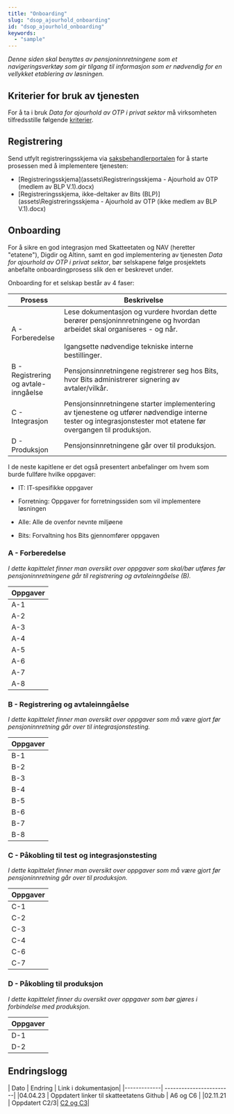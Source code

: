 ```yaml
---
title: "Onboarding"
slug: "dsop_ajourhold_onboarding"
id: "dsop_ajourhold_onboarding"
keywords:
  - "sample"
---
```


*Denne siden skal benyttes av pensjoninnretningene som et navigeringsverktøy som gir tilgang til informasjon som er nødvendig for en vellykket etablering av løsningen.*

## Kriterier for bruk av tjenesten

For å ta i bruk *Data for ajourhold av OTP i privat sektor* må virksomheten tilfredsstille følgende [kriterier](https://dokumentasjon.dsop.no/dsop_ajourhold_om.html#kriterier-og-hjemmelsgrunnlag-pensjonsinnretningene-har-for-tilgang-til-data-for-tjenesten).

## Registrering

Send utfylt registreringsskjema via [saksbehandlerportalen](https://online3.superoffice.com/Cust28770/CS/scripts/customer.fcgi) for å starte prosessen med å implementere tjenesten:

* [Registreringsskjema](assets\Registreringsskjema - Ajourhold av OTP (medlem av BLP V.1).docx)
* [Registreringsskjema, ikke-deltaker av Bits (BLP)](assets\Registreringsskjema - Ajourhold av OTP (ikke medlem av BLP V.1).docx)

## Onboarding
For å sikre en god integrasjon med Skatteetaten og NAV (heretter "etatene"), Digdir og Altinn, samt en god implementering av tjenesten *Data for ajourhold av OTP i privat sektor*, bør selskapene følge prosjektets anbefalte onboardingprosess slik den er beskrevet under.

Onboarding for et selskap består av 4 faser:

|Prosess					|Beskrivelse|
|-----------------------------------------|------------------------------------|
|A - Forberedelse							| Lese dokumentasjon og vurdere hvordan dette berører pensjoninnretningene og hvordan arbeidet skal organiseres - og når. <br><br>Igangsette nødvendige tekniske interne bestillinger.  |
|B - Registrering<br> og avtale-<br>inngåelse         | Pensjonsinnretningene registrerer seg hos Bits, hvor Bits administrerer signering av avtaler/vilkår. |
|C - Integrasjon             | Pensjonsinnretningene starter implementering av tjenestene og utfører nødvendige interne tester og integrasjonstester mot etatene før overgangen til produksjon.  |
|D - Produksjon            | Pensjonsinnretningene går over til produksjon. |


I de neste kapitlene er det også presentert anbefalinger om hvem som burde fullføre hvilke oppgaver:

* IT: IT-spesifikke oppgaver

* Forretning: Oppgaver for forretningssiden som vil implementere løsningen

* Alle: Alle de ovenfor nevnte miljøene

* Bits: Forvaltning hos Bits gjennomfører oppgaven


### A - Forberedelse

*I dette kapittelet finner man oversikt over oppgaver som skal/bør utføres før pensjoninnretningene går til registrering og avtaleinngåelse (B).*

| Oppgaver|
|-----|
|A-1|**Lese og forstå dokumentasjonen fra etatene. (Alle)** | Se [om tjenesten](https://dokumentasjon.dsop.no/dsop_ajourhold_om.html), [Informasjonsmodeller, API og testdata Skatteetaten](https://dokumentasjon.dsop.no/dsop_skatteetaten_api.html) og [Informasjonsmodell, API og testdata NAV](https://dokumentasjon.dsop.no/dsop_Nav_api.html). <br>Sidene forklarer hva tjenesten er og hvilken informasjon som leveres.|
|A-2| **Bestille test- og produksjonsvirksomhetssertifikat for pensjonsinnretning (forretning/IT)** | Pensjoninnretningen må ha gyldig test- og produksjons-virksomhetssertifikater fra enten [Buypass](https://www.buypass.no/produkter/virksomhetssertifikat-esegl#oversikt-VID) eller [Commfides](https://www.commfides.com/commfides-virksomhetssertifikat/) <br> <br> Virksomhetssertifikatene skal brukes til autentisering i Maskinporten. <br><br> Det er også mulig å gjenbruke eksisterende test- og produksjonsvirksomhetssertifikat.<br><br>[Les mer om virksomhetssertifikat her.](https://www.bits.no/document/bits-buypass-commfides-business-certificates-an-introduction/) |
|A-3| **Sette seg inn i integrasjoner og nødvendige forutsetninger for å benytte Maskinporten. (Forretning/IT)**   |Maskinporten brukes til å autorisere tilgang til etatenes API-er. Se følgende linker: <br><br> [Maskinporten](https://samarbeid.digdir.no/maskinporten/maskinporten/25) <br><br> [Ta i bruk Maskinporten](https://samarbeid.digdir.no/maskinporten/ta-i-bruk-maskinporten/97)<br><br>[Slik bruker du Maskinporten som API-konsument](https://docs.digdir.no/maskinporten_guide_apikonsument.html)<br><br> [Bruksvilkår maskinporten](https://samarbeid.digdir.no/maskinporten/bruksvilkar-private-kunder-i-maskinporten/73)  <br><br>|
|A-4| **Sette seg inn i testmiljøene og integrasjonstest som skal fullføres i forkant av prodsetting (IT)**    | Se [Integrasjonstest](assets/Integrasjonstest_Ajourhold_av_OTP_testdata_og_testcaser_V.1.xlsx) samt [Testmiljøer](https://dokumentasjon.dsop.no/dsop_ajourhold_integrasjonstest.html#test--og-prodmilj%C3%B8er) Testcasene må utføres før pensjonsinnretningen kan gå over til produksjon.|
|A-5| **Tilrettelegge for neste fase ved å bestille nødvendige utviklings- og testmiljøer (IT)**   | Intern aktivitet for pensjonsinnretningen.|
|A-6| **Se testdata (IT).**   | [Testdata](https://skatteetaten.github.io/api-dokumentasjon/api/tjenestepensjonsavtale?tab=Test) (felles for Skatteetaten og NAV) <br><br> NB: For pensjonskasser med tredjepartsleverandører må det ifb. generering av testdatasettet påberegnes noe lengre tidsløp, da generering av testdata krever ekstra tilrettelegging i Altinns testmiljø (TT02).|
|A-7| **Tilrettelegge for neste fase ved å bestille nødvendige brannmuråpninger for både test og produksjon (IT)**  | Intern aktivitet for pensjonsinnretningen.|
|A-8| **Design og planlegging hos den enkelte pensjonsinnretning for tilpasning av løsningen internt (Alle)** | Intern aktivitet for pensjonsinnretningen.|


### B - Registrering og avtaleinngåelse

*I dette kapittelet finner man oversikt over oppgaver som må være gjort før pensjoninnretning går over til integrasjonstesting.*

| Oppgaver|
|-----|
|B-1| **Pensjoninnretning registrerer seg i Aa-registeret hos NAV (Forretning)** | **Ønsket tilgang til Aa-registeret for Pensjonsinnretning hos NAV**: [Registrer for tilgang Aa-registeret](https://navikt.github.io/aareg/om_tjenestene/soke_om_tilgang.html) <br><br> **Hva Pensjonsinnretningen skal fylle ut i søknaden hos NAV**: <br> -	Hjemmel: «FOR-2008-08-18-942 om Arbeidsgiver- og arbeidstakerregisteret § 10 første ledd bokstav c» <br><br> - Formål: «Til bruk i arbeidet med pensjonsordning etter innskuddspensjonsloven, foretakspensjonsloven eller tjenestepensjonsloven» <br><br> - Behandlingsgrunnlag: "Avtale mellom arbeidsgiver/oppdragsgiver og pensjonsinnretningen om gjennomføring av arbeidsgivers/oppdragsgivers plikt om tjenestepensjonsordning for ansatte etter LOV-2005-12-21-124 - Lov om obligatorisk tjenestepensjon (OTP-loven) § 2 jf. § 1 jf. personvernforordningen artikkel 6 nr. 1 bokstav b og f." <br><br> -	[Dataelementer](assets/Vedlegg_til_soknad_om_tilgang_til_Aa_-_registeret_for_OTP.pdf) (dette dokumentet må lastes opp i søknaden og er tilpasset ut fra hvilken informasjon som inngår i tjenestene). <br><br> - [Bruksvilkårene som må godkjennes i søknaden ligger her](https://www.nav.no/_/attachment/inline/2bbc1825-2cbf-4e41-98a7-50fe31a4803b:581f8eece35fcb84f32a64db735932b486c8a853/Bruksvilk%C3%A5r%20for%20tilgang%20til%20Aa-registeret%20-%20v.%201.3.pdf) <br><br> -	Kontaktpersoner må oppgis <br><br> -	For konsumenter som bruker ekstern databehandler, må organisasjonsnummer til databehandler oppgis (hovedenheten). <br><br> -	Hvilken tilgang: API|
|B-2| **Pensjoninnretning fyller ut registreringsskjemaet og sender det til Bits (Forretning)** | Fyll ut [registreringsskjema](https://dokumentasjon.dsop.no/dsop_ajourhold_onboarding.html#registrering). Ferdig utfylt skjema sendes til Bits via [saksbehandlerportalen](https://online3.superoffice.com/Cust28770/CS/scripts/customer.fcgi). <br><br> Bits vil verifisere innholdet i skjemaet og vil på bakgrunn av godkjent registreringsskjema starte prosess for elektronisk avtaleinngåelse. |
|B-3| **Pensjoninnretning melder seg inn i Maskinporten og signerer bruksvilkår for Maskinporten elektronisk. (IT/Forretning)** <br><br> *Dersom pensjoninnretning har oppgitt tredjepart i registreringsskjema skal tredjepart utføre denne prosessen.* | [Ta i bruk Maskinporten.](https://samarbeid.digdir.no/maskinporten/ta-i-bruk-maskinporten/97)<br><br> Dersom tredjepart skal implementere løsningen er det kun deres organisasjon som trenger å signere bruksvilkår og opprette tilgang i Maskinporten sin samarbeidsportal. |
|B-4| **Elektronisk signering av tilknytningsavtale og tjenestebeskrivelse (Bits/Forretning)** | Tilknytningsavtalen signeres for å ta del i DSOP. Tjenestebeskrivelsen inneholder bruksvilkårene for tjenestene og underbilag. I tillegg skal det signeres en standard tilslutningserklæring ved påkobling til tjenesten. <br><br> Elektronisk signering initieres når mottatt registreringsskjema godkjennes av Bits, og gjennomføres i Verified. Verified er en tjeneste som brukes for å signere elektroniske dokumenter ved bruk av elektronisk id. |
|B-5| **Bestille tilgang til testmiljø Altinn (Bits)**| Bits bestiller tilgang til TT02 (testmiljø) for pensjoninnretningene. Dersom pensjonsinnretningen har oppgitt bruk av tredjepartsleverandør i registreringsskjema vil det også bestilles testbruker med delegeringsrettigheter som skal brukes i steg B-6. |
|B-6| **Bestille tilgang til testmiljø etatene (Bits)**| Bits bestiller tilgang til testmiljøet til Skatteetaten for pensjoninnretningene. Basert på bestillingen gis tilgang til API-ene, samt tilgang til Maskinporten og scopene for tjenesten.<br><br> Dersom pensjoninnretning benytter tredjepart får både tredjepart og pensjoninnretning, som de implementerer på vegne av, tilgang til etatenes scope i Maskinporten. Det er kun tredjepart som må legge opp integrasjonen i sin samarbeidsportal.<br><br> Dette kan ta opptil 1-3 virkedager.|
|B-7| **Delegere tilgang til tredjepart/tredjepart i Altinn (IT/Forretning)**| Denne prosessen gjelder kun for pensjoninnretning som benytter tredjeparter, og hvor tredjepart skal benytte sitt virksomhetssertifikat mot Maskinporten. <br><br> **Rettigheter som skal tildeles:** <br>- Inntektsmottakere API<br>- Tjenestepensjonsavtale API<br>- Aa-registeret OTP API<br>- Inntekt API - På vegne av <br><br> Testmiljø: Pensjonsinnretningene bruker testbrukeren oppgitt i steg B-4 som er registrert som daglig leder for foretaket i Altinns TT02-miljø for å delegere tilgang til tredjepart. Ta kontakt med Bits via [saksbehandlerportalen](https://online3.superoffice.com/Cust28770/CS/scripts/customer.fcgi) dersom dere ikke har testbruker registrert for deres foretak i TT02.  <br><br> Produksjonsmiljø: Bemyndiget person hos Pensjoninnretning må delegere tilgang til tredjepart i Altinn. Se her for [veiledning for å delegere tilgang i Altinn](assets/Veiledning_delegering_Altinn.pdf).|
|B-8| **Registrering i NAV og innhenting av subscription key**|[API portal](https://api-portal.nav.no/)<br>Følg stegene for opprettelse av abonnement.


### C - Påkobling til test og integrasjonstesting
*I dette kapittelet finner man oversikt over oppgaver som må være gjort før pensjoninnretning går over til produksjon.*


| Oppgaver|
|---|
|C-1|**Tilgang til test (Bits)**| Bits får bekreftelse fra etatene om tilgang er gitt og informerer dermed pensjoninnretning at de er i test.
|C-2|**Maskinporten (IT)**| Se A-3 |
|C-3|**Etatenes API (IT)**| [Skatteetaten](https://dokumentasjon.dsop.no/dsop_skatteetaten_api.html#skatteetatens-api) og [Nav](https://dokumentasjon.dsop.no/dsop_Nav_api.html#navs-api) |
|C-4|**Gjennomføre integrasjonstesten (IT)**|[Integrasjonstest](assets/Ajourhold_av_OTP_Integrasjonstest_rapport_V.1.0.docx) er et sett med testcaser som pensjoninnretning må utføre før de kan gå i produksjon. |
|C-6|**Abonnere på varslinger (IT/Forretning)**| [Skatteetaten](https://skatteetaten.github.io/api-dokumentasjon/nyheter-og-driftsvarsler)<br>[NAV](https://navikt.github.io/aareg/om_tjenestene/nyheter_og_driftsvarsler.html) <br> [Altinn](https://www.altinndigital.no/driftsmeldinger/)<br> [Digdir](https://status.digdir.no/) |
|C-7|**Pensjoninnretning sender bekreftelse til Bits om at pensjoninnretning er klar for produksjon (Forretning/IT)** <br>*Informere Bits når integrasjon i test er gjennomført (IT/Forretning)*|Send melding via [saksbehandlingsportalen](https://online3.superoffice.com/Cust28770/CS/scripts/customer.fcgi) med bekreftelse av følgende: <br><br> - Integrasjonstest er fullført <br> - Rapport for integrasjonstest er laget | 

### D - Påkobling til produksjon
*I dette kapittelet finner du oversikt over oppgaver som bør gjøres i forbindelse med produksjon.*

|Oppgaver|
|------------|
|D-1| **Motta bekreftelse fra etatene om at tilgang til eteatenes produksjonsmiljø er opprettet. (IT)** | Bits får bekreftelse fra etatene om tilgang er gitt og informerer dermed pensjoninnretning at de er i produksjon. |
|D-2| **Forvaltningsrutiner (Forretning)** | Tjenestens [Forvaltningsrutiner](https://dokumentasjon.dsop.no/dsop_ajourhold_forvaltningsrutiner.html) skal innarbeides hos pensjonsinnretningen. Blant annet gjelder dette å tilrettelegge for at alle feilmeldinger, spørsmål til dokumentasjon og endringsønsker sendes til Bits via [saksbehandlerportalen](https://online3.superoffice.com/Cust28770/CS/scripts/customer.fcgi) |

## Endringslogg

| Dato         | Endring  | Link i dokumentasjon|
|-------------| ------------------------|
|04.04.23    | Oppdatert linker til skatteetatens Github | A6 og C6 |
|02.11.21    | Oppdatert C2/3| [C2 og C3](http://127.0.0.1:4000/dsop_ajourhold_onboarding.html#c---p%C3%A5kobling-til-test-og-integrasjonstesting)|
